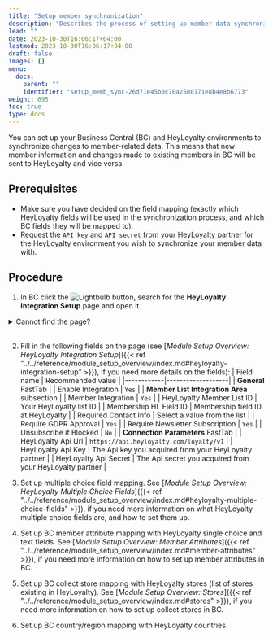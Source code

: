 ```yaml
---
title: "Setup member synchronization"
description: "Describes the process of setting up member data synchronization between Business Central and HeyLoyalty."
lead: ""
date: 2023-10-30T16:06:17+04:00
lastmod: 2023-10-30T16:06:17+04:00
draft: false
images: []
menu:
  docs:
    parent: ""
    identifier: "setup_memb_sync-26d71e45b0c70a2580171e8b4e8b6773"
weight: 695
toc: true
type: docs
---
```

You can set up your Business Central (BC) and HeyLoyalty environments to synchronize changes to member-related data. This means that new member information and changes made to existing members in BC will be sent to HeyLoyalty and vice versa.

## Prerequisites
- Make sure you have decided on the field mapping (exactly which HeyLoyalty fields will be used in the synchronization process, and which BC fields they will be mapped to).
- Request the `API key` and `API secret` from your HeyLoyalty partner for the HeyLoyalty environment you wish to synchronize your member data with.

## Procedure

1. In BC click the ![Lightbulb](Lightbulb_icon.PNG) button, search for the **HeyLoyalty Integration Setup** page and open it.
<details>
<summary>
Cannot find the page?
</summary>
HeyLoyalty integration feature is not enabled by default. To enable it, navigate to <b>NaviPartner Feature Management</b> page, and make sure there is a checkmark in field <b>Enabled</b> on the <b>HeyLoyalty Integration</b> line. Do not forget to log into to the system again after enabling the integration.
</details>
<br>

2. Fill in the following fields on the page (see [_Module Setup Overview: HeyLoyalty Integration Setup_]({{< ref "../../reference/module_setup_overview/index.md#heyloyalty-integration-setup" >}}), if you need more details on the fields):
| Field name | Recommended value |
|------------|-------------------|
| <td>**General** FastTab</td> |
| Enable Integration | `Yes` |
| <td>**Member List Integration Area** subsection</td> |
| Member Integration | `Yes` |
| HeyLoyalty Member List ID | Your HeyLoyalty list ID |
| Membership HL Field ID | Membership field ID at HeyLoyalty |
| Required Contact Info | Select a value from the list |
| Require GDPR Approval | `Yes` |
| Require Newsletter Subscription | `Yes` |
| Unsubscribe if Blocked | `No` |
| <td>**Connection Parameters** FastTab</td> |
| HeyLoyalty Api Url | `https://api.heyloyalty.com/loyalty/v1` |
| HeyLoyalty Api Key | The Api key you acquired from your HeyLoyalty partner |
| HeyLoyalty Api Secret | The Api secret you acquired from your HeyLoyalty partner |

3. Set up multiple choice field mapping. See [_Module Setup Overview: HeyLoyalty Multiple Choice Fields_]({{< ref "../../reference/module_setup_overview/index.md#heyloyalty-multiple-choice-fields" >}}), if you need more information on what HeyLoyalty multiple choice fields are, and how to set them up.

4. Set up BC member attribute mapping with HeyLoyalty single choice and text fields. See [_Module Setup Overview: Member Attributes_]({{< ref "../../reference/module_setup_overview/index.md#member-attributes" >}}), if you need more information on how to set up member attributes in BC.

5. Set up BC collect store mapping with HeyLoyalty stores (list of stores existing in HeyLoyalty). See [_Module Setup Overview: Stores_]({{< ref "../../reference/module_setup_overview/index.md#stores" >}}), if you need more information on how to set up collect stores in BC.

6. Set up BC country/region mapping with HeyLoyalty countries.
